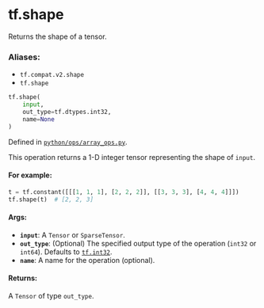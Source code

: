 <div itemscope itemtype="http://developers.google.com/ReferenceObject">
<meta itemprop="name" content="tf.shape" />
<meta itemprop="path" content="Stable" />
</div>

# tf.shape

Returns the shape of a tensor.

### Aliases:

* `tf.compat.v2.shape`
* `tf.shape`

``` python
tf.shape(
    input,
    out_type=tf.dtypes.int32,
    name=None
)
```



Defined in [`python/ops/array_ops.py`](/code/stable/tensorflow/python/ops/array_ops.py).

<!-- Placeholder for "Used in" -->

This operation returns a 1-D integer tensor representing the shape of `input`.

#### For example:



```python
t = tf.constant([[[1, 1, 1], [2, 2, 2]], [[3, 3, 3], [4, 4, 4]]])
tf.shape(t)  # [2, 2, 3]
```

#### Args:


* <b>`input`</b>: A `Tensor` or `SparseTensor`.
* <b>`out_type`</b>: (Optional) The specified output type of the operation (`int32` or
  `int64`). Defaults to <a href="../tf.md#int32"><code>tf.int32</code></a>.
* <b>`name`</b>: A name for the operation (optional).


#### Returns:

A `Tensor` of type `out_type`.

